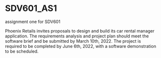# SDV601_AS1
assignment one for SDV601

Phoenix Retails invites proposals to design and build its car rental manager application.
The requirements analysis and project plan should meet the software brief and be submitted by March 10th, 2022.
The project is required to be completed by June 6th, 2022, with a software demonstration to be scheduled.
